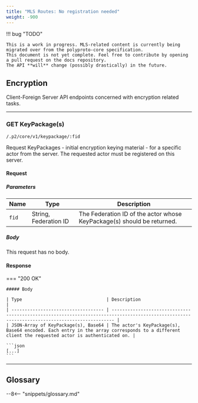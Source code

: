 ```yaml
---
title: "MLS Routes: No registration needed"
weight: -900
---
```


!!! bug "TODO"

    This is a work in progress. MLS-related content is currently being migrated over from the polyproto-core specification.
    This document is not yet complete. Feel free to contribute by opening a pull request on the docs repository.
    The API **will** change (possibly drastically) in the future.

## <span class="group-h">Encryption</span>

Client-Foreign Server API endpoints concerned with encryption related tasks.

---

### <span class="request-h"><span class="request request-get">GET</span> KeyPackage(s) </span>

`/.p2/core/v1/keypackage/:fid`

Request KeyPackages - initial encryption keying material - for a specific actor from the server.
The requested actor must be registered on this server.

#### Request

##### Parameters

| Name  | Type                  | Description                                                            |
| ----- | --------------------- | ---------------------------------------------------------------------- |
| `fid` | String, Federation ID | The Federation ID of the actor whose KeyPackage(s) should be returned. |

##### Body

This request has no body.

#### Response

=== "200 OK"

    ##### Body

    | Type                                | Description                                                                                                                                   |
    | ----------------------------------- | --------------------------------------------------------------------------------------------------------------------------------------------- |
    | JSON-Array of KeyPackage(s), Base64 | The actor's KeyPackage(s), Base64 encoded. Each entry in the array corresponds to a different client the requested actor is authenticated on. |

    ```json
    [...]
    ```

---

## Glossary

--8<-- "snippets/glossary.md"
